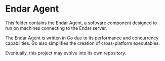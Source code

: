 # Endar Agent

This folder contains the Endar Agent, a software component designed to run on machines connecting to the Endar server. 

The Endar Agent is written in Go due to its performance and concurrency capabilities. Go also simplifies the creation of cross-platform executables.

Eventually, this project may evolve into its own repository.